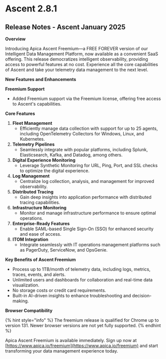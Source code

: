 # Ascent 2.8.1

## Release Notes - Ascent January 2025

**Overview**

Introducing Apica Ascent Freemium—a FREE FOREVER version of our Intelligent Data Management Platform, now available as a convenient SaaS offering. This release democratizes intelligent observability, providing access to powerful features at no cost. Experience all the core capabilities of Ascent and take your telemetry data management to the next level.

**New Features and Enhancements**

**Freemium Support**

* Added Freemium support via the Freemium license, offering free access to Ascent's capabilities.

**Core Features**

1. **Fleet Management**
   * Efficiently manage data collection with support for up to 25 agents, including OpenTelemetry Collectors for Windows, Linux, and Kubernetes.
2. **Telemetry Pipelines**
   * Seamlessly integrate with popular platforms, including Splunk, Elasticsearch, Kafka, and Datadog, among others.
3. **Digital Experience Monitoring**
   * Leverage Synthetic Monitoring for URL, Ping, Port, and SSL checks to optimize the digital experience.
4. **Log Management**
   * Centralize log collection, analysis, and management for improved observability.
5. **Distributed Tracing**
   * Gain deep insights into application performance with distributed tracing capabilities.
6. **Infrastructure Monitoring**
   * Monitor and manage infrastructure performance to ensure optimal operations.
7. **Enterprise-Ready Features**
   * Enable SAML-based Single Sign-On (SSO) for enhanced security and ease of access.
8. **ITOM Integration**
   * Integrate seamlessly with IT operations management platforms such as PagerDuty, ServiceNow, and OpsGenie.

**Key Benefits of Ascent Freemium**

* Process up to 1TB/month of telemetry data, including logs, metrics, traces, events, and alerts.
* Unlimited users and dashboards for collaboration and real-time data visualization.
* No storage costs or credit card requirements.
* Built-in AI-driven insights to enhance troubleshooting and decision-making.

**Browser Compatibility**

{% hint style="info" %}
The freemium release is qualified for Chrome up to version 131. Newer browser versions are not yet fully supported.
{% endhint %}

Apica Ascent Freemium is available immediately. Sign up now at [https://www.apica.io/freemium](https://www.apica.io/freemium) and start transforming your data management experience today.




